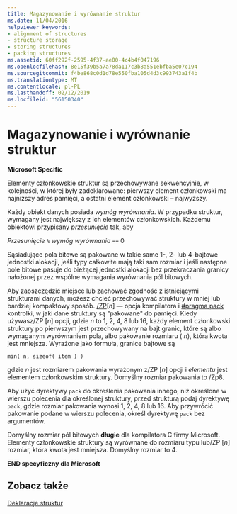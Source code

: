 ```yaml
---
title: Magazynowanie i wyrównanie struktur
ms.date: 11/04/2016
helpviewer_keywords:
- alignment of structures
- structure storage
- storing structures
- packing structures
ms.assetid: 60ff292f-2595-4f37-ae00-4c4b4f047196
ms.openlocfilehash: 8e15f39b5a7a78da117c3b8a551ebfba5e07c194
ms.sourcegitcommit: f4be868c0d1d78e550fba105d4d3c993743a1f4b
ms.translationtype: MT
ms.contentlocale: pl-PL
ms.lasthandoff: 02/12/2019
ms.locfileid: "56150340"
---
```

# <a name="storage-and-alignment-of-structures"></a>Magazynowanie i wyrównanie struktur

**Microsoft Specific**

Elementy członkowskie struktur są przechowywane sekwencyjnie, w kolejności, w której były zadeklarowane: pierwszy element członkowski ma najniższy adres pamięci, a ostatni element członkowski – najwyższy.

Każdy obiekt danych posiada *wymóg wyrównania*. W przypadku struktur, wymagany jest największy z ich elementów członkowskich. Każdemu obiektowi przypisany *przesunięcie* tak, aby

*Przesunięcie* `%` *wymóg wyrównania* `==` 0

Sąsiadujące pola bitowe są pakowane w takie same 1-, 2- lub 4-bajtowe jednostki alokacji, jeśli typy całkowite mają taki sam rozmiar i jeśli następne pole bitowe pasuje do bieżącej jednostki alokacji bez przekraczania granicy nałożonej przez wspólne wymagania wyrównania pól bitowych.

Aby zaoszczędzić miejsce lub zachować zgodność z istniejącymi strukturami danych, możesz chcieć przechowywać struktury w mniej lub bardziej kompaktowy sposób. [/ZP](../build/reference/zp-struct-member-alignment.md)[*n*] — opcja kompilatora i [#pragma pack](../preprocessor/pack.md) kontrolki, w jaki dane struktury są "pakowane" do pamięci. Kiedy używasz/ZP [*n*] opcji, gdzie *n* to 1, 2, 4, 8 lub 16, każdy element członkowski struktury po pierwszym jest przechowywany na bajt granic, które są albo wymaganym wyrównaniem pola, albo pakowanie rozmiaru ( *n*), która kwota jest mniejsza. Wyrażone jako formuła, granice bajtowe są

```
min( n, sizeof( item ) )
```

gdzie *n* jest rozmiarem pakowania wyrażonym z/ZP [*n*] opcji i *elementu* jest elementem członkowskim struktury. Domyślny rozmiar pakowania to /Zp8.

Aby użyć dyrektywy `pack` do określenia pakowania innego, niż określone w wierszu polecenia dla określonej struktury, przed strukturą podaj dyrektywę `pack`, gdzie rozmiar pakowania wynosi 1, 2, 4, 8 lub 16. Aby przywrócić pakowanie podane w wierszu polecenia, określ dyrektywę `pack` bez argumentów.

Domyślny rozmiar pól bitowych **długie** dla kompilatora C firmy Microsoft. Elementy członkowskie struktury są wyrównane do rozmiaru typu lub/ZP [*n*] rozmiar, która kwota jest mniejsza. Domyślny rozmiar to 4.

**END specyficzny dla Microsoft**

## <a name="see-also"></a>Zobacz także

[Deklaracje struktur](../c-language/structure-declarations.md)
